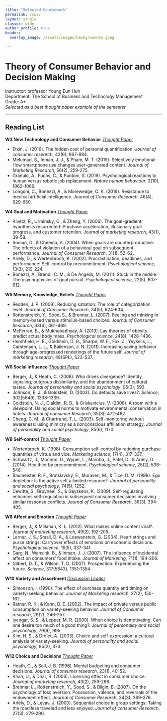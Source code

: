 ```yaml
---  
title: "Selected Coursework"
permalink: /cw2/
layout: single
classes: wide
author_profile: true
header:
  overlay_image: /assets/images/backgroundYS.jpeg

---
```

# Theory of Consumer Behavior and Decision Making
Instructor: professor Young Eun Huh <br>
Department: The School of Business and Technology Management <br>
Grade: A+ <br>
*Selected as a best thought paper example of the semester*

---
## Reading List
**W3 New Technology and Consumer Behavior** *[Thought Paper](https://soo-13.github.io/assets/pdf/W3ThoughtPaper.pdf)*
- Etkin, J. (2016). The hidden cost of personal quantification. *Journal of consumer research*, 42(6), 967-984.
- Melumad, S., Inman, J. J., & Pham, M. T. (2019). Selectively emotional: How smartphone use changes user-generated content. *Journal of Marketing Research*, 56(2), 259-275.
- Granulo, A., Fuchs, C., & Puntoni, S. (2019). Psychological reactions to human versus robotic job replacement. *Nature human behaviour*, 3(10), 1062-1069.
- Longoni, C., Bonezzi, A., & Morewedge, C. K. (2019). Resistance to medical artificial intelligence. *Journal of Consumer Research*, 46(4), 629-650. 

**W4 Goal and Motivation** *[Thought Paper](https://soo-13.github.io/assets/pdf/W4ThoughtPaper.pdf)*
- Kivetz, R., Urminsky, O., & Zheng, Y. (2006). The goal-gradient hypothesis resurrected: Purchase acceleration, illusionary goal progress, and customer retention. *Journal of marketing research*, 43(1), 39-58.
- Soman, D., & Cheema, A. (2004). When goals are counterproductive: The effects of violation of a behavioral goal on subsequent performance. *Journal of Consumer Research*, 31(1), 52-62.
- Ariely, D., & Wertenbroch, K. (2002). Procrastination, deadlines, and performance: Self-control by precommitment. *Psychological science*, 13(3), 219-224.
- Bonezzi, A., Brendl, C. M., & De Angelis, M. (2011). Stuck in the middle: The psychophysics of goal pursuit. *Psychological science*, 22(5), 607-612.

**W5 Memory, Knowledge, Beliefs** *[Thought Paper](https://soo-13.github.io/assets/pdf/W5ThoughtPaper.pdf)*
- Redden, J. P. (2008). Reducing satiation: The role of categorization level. *Journal of Consumer Research*, 34(5), 624-634.
- Rottenstreich, Y., Sood, S., & Brenner, L. (2007). Feeling and thinking in memory-based versus stimulus-based choices. *Journal of Consumer Research*, 33(4), 461-469.
- McFerran, B., & Mukhopadhyay, A. (2013). Lay theories of obesity predict actual body mass. *Psychological science*, 24(8), 1428-1436.
- Hershfield, H. E., Goldstein, D. G., Sharpe, W. F., Fox, J., Yeykelis, L., Carstensen, L. L., & Bailenson, J. N. (2011). Increasing saving behavior through age-progressed renderings of the future self. *Journal of marketing research*, 48(SPL), S23-S37.

**W6 Social Influence** *[Thought Paper](https://soo-13.github.io/assets/pdf/W6ThoughtPaper.pdf)*
- Berger, J., & Heath, C. (2008). Who drives divergence? Identity signaling, outgroup dissimilarity, and the abandonment of cultural tastes. *Journal of personality and social psychology*, 95(3), 593.
- Johnson, E. J., & Goldstein, D. (2003). Do defaults save lives?. *Science*, 302(5649), 1338-1339.
- Goldstein, N. J., Cialdini, R. B., & Griskevicius, V. (2008). A room with a viewpoint: Using social norms to motivate environmental conservation in hotels. *Journal of consumer Research*, 35(3), 472-482.
- Cheng, C. M., & Chartrand, T. L. (2003). Self-monitoring without awareness: using mimicry as a nonconscious affiliation strategy. *Journal of personality and social psychology*, 85(6), 1170.

**W8 Self-control** *[Thought Paper](https://soo-13.github.io/assets/pdf/W8ThoughtPaper.pdf)*
- Wertenbroch, K. (1998). Consumption self-control by rationing purchase quantities of virtue and vice. *Marketing science*, 17(4), 317-337.
- Schwartz, J., Mochon, D., Wyper, L., Maroba, J., Patel, D., & Ariely, D. (2014). Healthier by precommitment. *Psychological science*, 25(2), 538-546.
- Baumeister, R. F., Bratslavsky, E., Muraven, M., & Tice, D. M. (1998). Ego depletion: Is the active self a limited resource?. *Journal of personality and social psychology*, 74(5), 1252.
-  Dewitte, S., Bruyneel, S., & Geyskens, K. (2009). Self-regulating enhances self-regulation in subsequent consumer decisions involving similar response conflicts. *Journal of Consumer Research*, 36(3), 394-405.

**W8 Affect and Emotion** *[Thought Paper](https://soo-13.github.io/assets/pdf/W9ThoughtPaper.pdf)*
- Berger, J., & Milkman, K. L. (2012). What makes online content viral?. *Journal of marketing research*, 49(2), 192-205.
- Lerner, J. S., Small, D. A., & Loewenstein, G. (2004). Heart strings and purse strings: Carryover effects of emotions on economic decisions. *Psychological science*, 15(5), 337-341.
- Garg, N., Wansink, B., & Inman, J. J. (2007). The influence of incidental affect on consumers’ food intake. *Journal of Marketing*, 71(1), 194-206.
- Gilbert, D. T., & Wilson, T. D. (2007). Prospection: Experiencing the future. *Science*, 317(5843), 1351-1354.

**W10 Variety and Assortment** *[Discussion Leader](https://soo-13.github.io/assets/pdf/W10_Discussion_Summary.pdf)*
- Simonson, I. (1990). The effect of purchase quantity and timing on variety-seeking behavior. *Journal of Marketing research*, 27(2), 150-162.
- Ratner, R. K., & Kahn, B. E. (2002). The impact of private versus public consumption on variety-seeking behavior. *Journal of Consumer research*, 29(2), 246-257.
- Iyengar, S. S., & Lepper, M. R. (2000). When choice is demotivating: Can one desire too much of a good thing?. *Journal of personality and social psychology*, 79(6), 995.
- Kim, H. S., & Drolet, A. (2003). Choice and self-expression: a cultural analysis of variety-seeking. *Journal of personality and social psychology*, 85(2), 373.

**W12 Choice and Decisions** *[Thought Paper](https://soo-13.github.io/assets/pdf/W12ThoughtPaper.pdf)*
- Heath, C., & Soll, J. B. (1996). Mental budgeting and consumer decisions. *Journal of consumer research*, 23(1), 40-52.
- Khan, U., & Dhar, R. (2006). Licensing effect in consumer choice. *Journal of marketing research*, 43(2), 259-266.
- Brenner, L., Rottenstreich, Y., Sood, S., & Bilgin, B. (2007). On the psychology of loss aversion: Possession, valence, and reversals of the endowment effect. *Journal of Consumer Research*, 34(3), 369-376.
- Ariely, D., & Levav, J. (2000). Sequential choice in group settings: Taking the road less traveled and less enjoyed. *Journal of consumer Research*, 27(3), 279-290.
